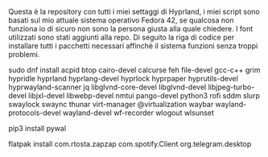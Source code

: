 Questa è la repository con tutti i miei settaggi di Hyprland, i miei script sono basati sul mio attuale sistema operativo Fedora 42, se qualcosa non funziona io di sicuro non sono la persona giusta alla quale chiedere.
I font utilizzati sono stati aggiunti alla repo.
Di seguito la riga di codice per installare tutti i pacchetti necessari affinchè il sistema funzioni senza troppi problemi.

sudo dnf install acpid btop cairo-devel calcurse feh file-devel gcc-c++ grim hypridle hyprland hyprlang-devel hyprlock hyprpaper hyprutils-devel hyprwayland-scanner jq libglvnd-core-devel libglvnd-devel libjpeg-turbo-devel libjxl-devel libwebp-devel nmtui pango-devel python3 rofi sddm slurp swaylock swaync thunar virt-manager @virtualization waybar wayland-protocols-devel wayland-devel wf-recorder wlogout wlsunset

pip3 install pywal

flatpak install com.rtosta.zapzap com.spotify.Client org.telegram.desktop